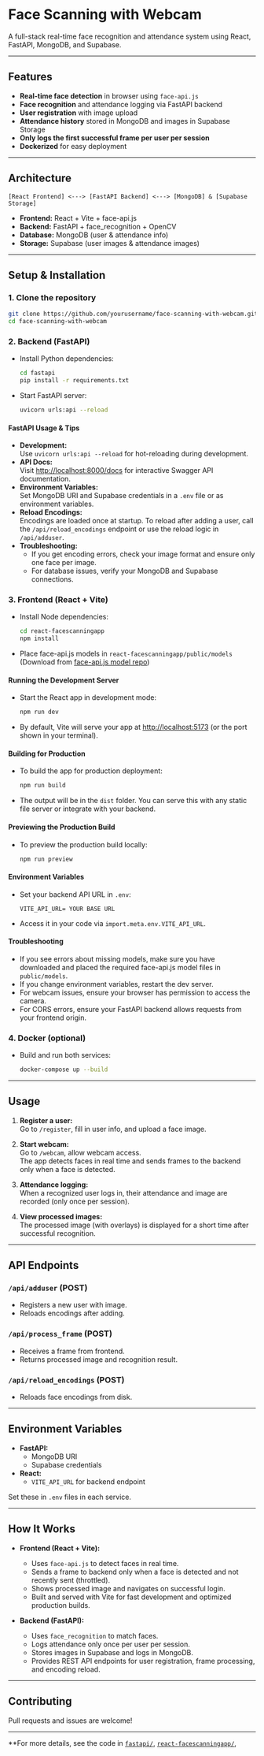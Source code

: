 # Face Scanning with Webcam

A full-stack real-time face recognition and attendance system using React, FastAPI, MongoDB, and Supabase.

---

## Features

- **Real-time face detection** in browser using `face-api.js`
- **Face recognition** and attendance logging via FastAPI backend
- **User registration** with image upload
- **Attendance history** stored in MongoDB and images in Supabase Storage
- **Only logs the first successful frame per user per session**
- **Dockerized** for easy deployment

---

## Architecture

```
[React Frontend] <---> [FastAPI Backend] <---> [MongoDB] & [Supabase Storage]
```

- **Frontend:** React + Vite + face-api.js
- **Backend:** FastAPI + face_recognition + OpenCV
- **Database:** MongoDB (user & attendance info)
- **Storage:** Supabase (user images & attendance images)

---

## Setup & Installation

### 1. Clone the repository

```bash
git clone https://github.com/yourusername/face-scanning-with-webcam.git
cd face-scanning-with-webcam
```

### 2. Backend (FastAPI)

- Install Python dependencies:

  ```bash
  cd fastapi
  pip install -r requirements.txt
  ```

- Start FastAPI server:

  ```bash
  uvicorn urls:api --reload
  ```

#### FastAPI Usage & Tips

- **Development:**  
  Use `uvicorn urls:api --reload` for hot-reloading during development.
- **API Docs:**  
  Visit [http://localhost:8000/docs](http://localhost:8000/docs) for interactive Swagger API documentation.
- **Environment Variables:**  
  Set MongoDB URI and Supabase credentials in a `.env` file or as environment variables.
- **Reload Encodings:**  
  Encodings are loaded once at startup. To reload after adding a user, call the `/api/reload_encodings` endpoint or use the reload logic in `/api/adduser`.
- **Troubleshooting:**
  - If you get encoding errors, check your image format and ensure only one face per image.
  - For database issues, verify your MongoDB and Supabase connections.

### 3. Frontend (React + Vite)

- Install Node dependencies:

  ```bash
  cd react-facescanningapp
  npm install
  ```

- Place face-api.js models in `react-facescanningapp/public/models`  
  (Download from [face-api.js model repo](https://github.com/justadudewhohacks/face-api.js-models))

#### Running the Development Server

- Start the React app in development mode:

  ```bash
  npm run dev
  ```

- By default, Vite will serve your app at [http://localhost:5173](http://localhost:5173) (or the port shown in your terminal).

#### Building for Production

- To build the app for production deployment:

  ```bash
  npm run build
  ```

- The output will be in the `dist` folder. You can serve this with any static file server or integrate with your backend.

#### Previewing the Production Build

- To preview the production build locally:

  ```bash
  npm run preview
  ```

#### Environment Variables

- Set your backend API URL in `.env`:

  ```
  VITE_API_URL= YOUR BASE URL
  ```

- Access it in your code via `import.meta.env.VITE_API_URL`.

#### Troubleshooting

- If you see errors about missing models, make sure you have downloaded and placed the required face-api.js model files in `public/models`.
- If you change environment variables, restart the dev server.
- For webcam issues, ensure your browser has permission to access the camera.
- For CORS errors, ensure your FastAPI backend allows requests from your frontend origin.

### 4. Docker (optional)

- Build and run both services:

  ```bash
  docker-compose up --build
  ```

---

## Usage

1. **Register a user:**  
   Go to `/register`, fill in user info, and upload a face image.

2. **Start webcam:**  
   Go to `/webcam`, allow webcam access.  
   The app detects faces in real time and sends frames to the backend only when a face is detected.

3. **Attendance logging:**  
   When a recognized user logs in, their attendance and image are recorded (only once per session).

4. **View processed images:**  
   The processed image (with overlays) is displayed for a short time after successful recognition.

---

## API Endpoints

### `/api/adduser` (POST)

- Registers a new user with image.
- Reloads encodings after adding.

### `/api/process_frame` (POST)

- Receives a frame from frontend.
- Returns processed image and recognition result.

### `/api/reload_encodings` (POST)

- Reloads face encodings from disk.

---

## Environment Variables

- **FastAPI:**
  - MongoDB URI
  - Supabase credentials
- **React:**
  - `VITE_API_URL` for backend endpoint

Set these in `.env` files in each service.

---

## How It Works

- **Frontend (React + Vite):**

  - Uses `face-api.js` to detect faces in real time.
  - Sends a frame to backend only when a face is detected and not recently sent (throttled).
  - Shows processed image and navigates on successful login.
  - Built and served with Vite for fast development and optimized production builds.

- **Backend (FastAPI):**
  - Uses `face_recognition` to match faces.
  - Logs attendance only once per user per session.
  - Stores images in Supabase and logs in MongoDB.
  - Provides REST API endpoints for user registration, frame processing, and encoding reload.

---

## Contributing

Pull requests and issues are welcome!

---

\*\*For more details, see the code in [`fastapi/`](fastapi/webcam.py), [`react-facescanningapp/`](react-facescanningapp/src/User_page/Webcam.jsx),
